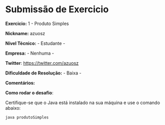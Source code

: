 # Submissão de Exercicio

**Exercicio:** 1 - Produto Simples

**Nickname:** azuosz

**Nível Técnico:** - Estudante -

**Empresa:** - Nenhuma -

**Twitter**: https://twitter.com/azuosz

**Dificuldade de Resolução:** - Baixa -

**Comentários:** 

**Como rodar o desafio**: 

Certifique-se que o Java está instalado na sua máquina e use o comando abaixo:
```bash
java produtoSimples
```
